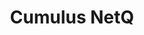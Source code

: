 ---
title: Cumulus NetQ
layout: pdf
product: Cumulus NetQ
type: pdf
bookhidden: true
version: "3.0"
imgData: cumulus-netq
siteSlug: cumulus-netq
---